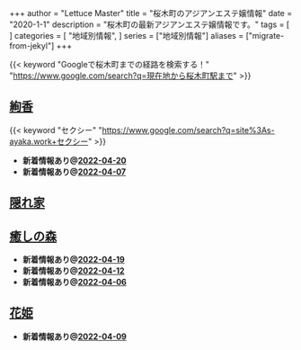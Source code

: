 +++
author = "Lettuce Master"
title = "桜木町のアジアンエステ嬢情報"
date = "2020-1-1"
description = "桜木町の最新アジアンエステ嬢情報です。"
tags = [
]
categories = [
    "地域別情報",
]
series = ["地域別情報"]
aliases = ["migrate-from-jekyl"]
+++

{{< keyword "Googleで桜木町までの経路を検索する！" "https://www.google.com/search?q=現在地から桜木町駅まで" >}}

## [絢香](http://s-ayaka.work/)
{{< keyword "セクシー" "https://www.google.com/search?q=site%3As-ayaka.work+セクシー" >}} 

- **新着情報あり@[2022-04-20](/post/2022-04-20)**
- **新着情報あり@[2022-04-07](/post/2022-04-07)**
## [隠れ家](https://jasmine-mizonokuti.xyz/)


## [癒しの森](http://healing-forest.work/)


- **新着情報あり@[2022-04-19](/post/2022-04-19)**
- **新着情報あり@[2022-04-12](/post/2022-04-12)**
- **新着情報あり@[2022-04-06](/post/2022-04-06)**
## [花姫](https://okaeribaby.xyz/)


- **新着情報あり@[2022-04-09](/post/2022-04-09)**

